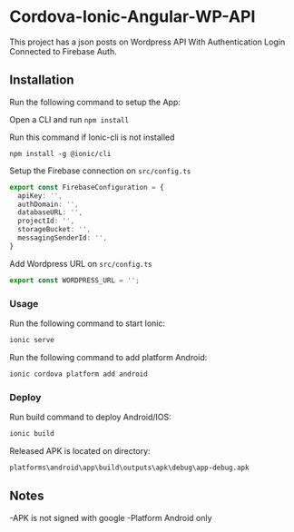 # Cordova-Ionic-Angular-WP-API
This project has a json posts on Wordpress API With Authentication Login Connected to Firebase Auth.

## Installation
Run the following command to setup the App:

Open a CLI and run `npm install`

Run this command if Ionic-cli is not installed
```
npm install -g @ionic/cli
```

Setup the Firebase connection on `src/config.ts`
```ts
export const FirebaseConfiguration = {
  apiKey: '',
  authDomain: '',
  databaseURL: '',
  projectId: '',
  storageBucket: '',
  messagingSenderId: '',
}
```

Add Wordpress URL on `src/config.ts`
```ts
export const WORDPRESS_URL = '';
```


### Usage

Run the following command to start Ionic:
```bash
ionic serve
```

Run the following command to add platform Android:
```bash
ionic cordova platform add android
```

### Deploy
Run build command to deploy Android/IOS:
```bash
ionic build
```

Released APK is located on directory:
```bash
platforms\android\app\build\outputs\apk\debug\app-debug.apk
```

## Notes

-APK is not signed with google
-Platform Android only
